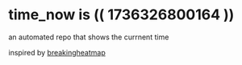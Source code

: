 # time_now is (( 1736326800164 ))

an automated repo that shows the currnent time

inspired by [breakingheatmap](https://github.com/breakingheatmap/breakingheatmap)